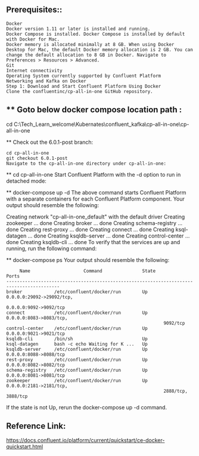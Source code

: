 Prerequisites::
------------------------------
	Docker
	Docker version 1.11 or later is installed and running.
	Docker Compose is installed. Docker Compose is installed by default with Docker for Mac.
	Docker memory is allocated minimally at 8 GB. When using Docker Desktop for Mac, the default Docker memory allocation is 2 GB. You can change the default allocation to 8 GB in Docker. Navigate to Preferences > Resources > Advanced.
	Git
	Internet connectivity
	Operating System currently supported by Confluent Platform
	Networking and Kafka on Docker
	Step 1: Download and Start Confluent Platform Using Docker
	Clone the confluentinc/cp-all-in-one GitHub repository.

** Goto below docker compose location path :
----------------------------------
cd C:\Tech_Learn_welcome\Kubernates\confluent_kafka\cp-all-in-one\cp-all-in-one

** Check out the 6.0.1-post branch:

	cd cp-all-in-one
	git checkout 6.0.1-post
    Navigate to the cp-all-in-one directory under cp-all-in-one:

** cd cp-all-in-one
Start Confluent Platform with the -d option to run in detached mode:

** docker-compose up -d
The above command starts Confluent Platform with a separate containers for each Confluent Platform component. Your output should resemble the following:

Creating network "cp-all-in-one_default" with the default driver
Creating zookeeper ... done
Creating broker    ... done
Creating schema-registry ... done
Creating rest-proxy      ... done
Creating connect         ... done
Creating ksql-datagen    ... done
Creating ksqldb-server   ... done
Creating control-center  ... done
Creating ksqldb-cli      ... done
To verify that the services are up and running, run the following command:

** docker-compose ps
	Your output should resemble the following:

		 Name                    Command               State                Ports
	------------------------------------------------------------------------------------------
	broker            /etc/confluent/docker/run        Up      0.0.0.0:29092->29092/tcp,
															   0.0.0.0:9092->9092/tcp
	connect           /etc/confluent/docker/run        Up      0.0.0.0:8083->8083/tcp,
															   9092/tcp
	control-center    /etc/confluent/docker/run        Up      0.0.0.0:9021->9021/tcp
	ksqldb-cli        /bin/sh                          Up
	ksql-datagen      bash -c echo Waiting for K ...   Up
	ksqldb-server     /etc/confluent/docker/run        Up      0.0.0.0:8088->8088/tcp
	rest-proxy        /etc/confluent/docker/run        Up      0.0.0.0:8082->8082/tcp
	schema-registry   /etc/confluent/docker/run        Up      0.0.0.0:8081->8081/tcp
	zookeeper         /etc/confluent/docker/run        Up      0.0.0.0:2181->2181/tcp,
															   2888/tcp, 3888/tcp
If the state is not Up, rerun the docker-compose up -d command.

Reference Link:
----------------------------
https://docs.confluent.io/platform/current/quickstart/ce-docker-quickstart.html
